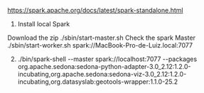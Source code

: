 https://spark.apache.org/docs/latest/spark-standalone.html

1. Install local Spark

Download the zip
./sbin/start-master.sh
Check the spark Master
./sbin/start-worker.sh spark://MacBook-Pro-de-Luiz.local:7077

2. ./bin/spark-shell --master spark://localhost:7077 --packages org.apache.sedona:sedona-python-adapter-3.0_2.12:1.2.0-incubating,org.apache.sedona:sedona-viz-3.0_2.12:1.2.0-incubating,org.datasyslab:geotools-wrapper:1.1.0-25.2
